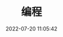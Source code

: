---
pageComponent:
  name: Catalogue
  data:
    key: 01.programing
    description: 编程基础。
title: 编程
date: 2022-07-20 11:05:42
permalink: /programing/
sidebar: false
article: false
comment: false
editLink: false
---